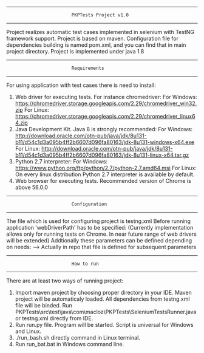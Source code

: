 ------------------------------------------------------------------------
							PKPTests Project v1.0
------------------------------------------------------------------------

Project realizes automatic test cases implemented in selenium with TestNG framework support. Project is based on maven. Configuration file for dependencies building is named pom.xml, and you can find that in main project directory.
Project is implemented under java 1.8

------------------------------------------------------------------------
							Requirements
------------------------------------------------------------------------

For using application with test cases there is need to install:
1) Web driver for executing tests. For instance chromedriver:
	For Windows:
	https://chromedriver.storage.googleapis.com/2.29/chromedriver_win32.zip
	For Linux:
	https://chromedriver.storage.googleapis.com/2.29/chromedriver_linux64.zip
2) Java Development Kit. Java 8 is strongly recommended:
	For Windows:
	http://download.oracle.com/otn-pub/java/jdk/8u131-b11/d54c1d3a095b4ff2b6607d096fa80163/jdk-8u131-windows-x64.exe
	For Linux:
	http://download.oracle.com/otn-pub/java/jdk/8u131-b11/d54c1d3a095b4ff2b6607d096fa80163/jdk-8u131-linux-x64.tar.gz
3) Python 2.7 interpreter:
	For Windows:
	https://www.python.org/ftp/python/2.7/python-2.7.amd64.msi
	For Linux:
	On every linux distribution Python 2.7 interpreter is available by default.
4) Web browser for executing tests.
Recommended version of Chrome is above 56.0.0
	
------------------------------------------------------------------------
							Configuration
------------------------------------------------------------------------

The file which is used for configuring project is testng.xml
Before running application 'webDriverPath' has to be specified:
	<parameter name="webDriverPath" value="proper_path_for_webdriver" />
	(Currently implementation allows only for running tests on Chrome. In near future range of web drivers will be extended)
Addtionally these parameters can be defined depending on needs:
	<parameter name="inputResults" value="resources\\polaczenie_kolejowe.pdf" /> --> Actually in repo that file is defined for subsequent parameters
    <parameter name="firstTime" value="17:00" />
    <parameter name="secondTime" value="19:00" />
    <parameter name="departureStation" value="Warszawa Służewiec" />
    <parameter name="arrivalStation" value="Warszawa Lotnisko Chopina" />
	
------------------------------------------------------------------------
							How to run
------------------------------------------------------------------------

There are at least two ways of running project:
1) Import maven project by choosing proper directory in your IDE. Maven project will be automaticaly loaded.
All dependencies from testng.xml file will be binded.
Run PKPTests\src\test\java\com\macloz\PKPTests\SeleniumTestsRunner.java or testng.xml directly from IDE.
2) Run run.py file. Program will be started. Script is universal for Windows and Linux.
3) ./run_bash.sh directly command in Linux terminal.
4) Run run_bat.bat in Windows command line.
